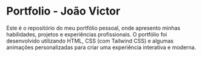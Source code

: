 # Portfolio - João Victor

Este é o repositório do meu portfólio pessoal, onde apresento minhas habilidades, projetos e experiências profissionais. O portfólio foi desenvolvido utilizando HTML, CSS (com Tailwind CSS) e algumas animações personalizadas para criar uma experiência interativa e moderna.